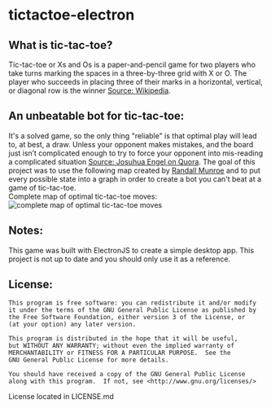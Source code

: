 # tictactoe-electron
## What is tic-tac-toe?
Tic-tac-toe or Xs and Os is a  paper-and-pencil game for two players who take turns marking the spaces in a three-by-three grid with X or O. The player who succeeds in placing three of their marks in a horizontal, vertical, or diagonal row is the winner [Source: Wikipedia](https://en.wikipedia.org/wiki/Tic-tac-toe).  
## An unbeatable bot for tic-tac-toe:
It's a solved game, so the only thing "reliable" is that optimal play will lead to, at best, a draw. Unless your opponent makes mistakes, and the board just isn’t complicated enough to try to force your opponent into mis-reading a complicated situation [Source: Josuhua Engel on Quora](https://www.quora.com/What-is-the-most-reliable-strategy-for-winning-at-Tic-Tac-Toe-once-your-adversary-has-claimed-the-center-square/answer/Joshua-Engel).
The goal of this project was to use the following map created by [Randall Munroe](https://xkcd.com/832/) and to put every possible state into a graph in order to create a bot you can't beat at a game of tic-tac-toe.  
Complete map of optimal tic-tac-toe moves:
![complete map of optimal tic-tac-toe moves](https://imgs.xkcd.com/comics/tic_tac_toe.png)
## Notes:
This game was built with ElectronJS to create a simple desktop app.
This project is not up to date and you should only use it as a reference.
## License:
```
This program is free software: you can redistribute it and/or modify
it under the terms of the GNU General Public License as published by
the Free Software Foundation, either version 3 of the License, or
(at your option) any later version.

This program is distributed in the hope that it will be useful,
but WITHOUT ANY WARRANTY; without even the implied warranty of
MERCHANTABILITY or FITNESS FOR A PARTICULAR PURPOSE.  See the
GNU General Public License for more details.

You should have received a copy of the GNU General Public License
along with this program.  If not, see <http://www.gnu.org/licenses/>
```
License located in LICENSE.md 
